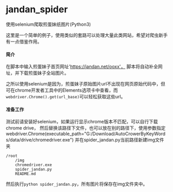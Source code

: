 # jandan_spider
使用selenium爬取煎蛋妹纸图片(Python3)

这里是一个简单的例子，使用类似的套路可以处理大量此类网站，希望对爬虫新手有一点借鉴作用。

#### 简介
在脚本中输入煎蛋妹子首页网址'https://jandan.net/ooxx'，
脚本将自动补全网址，并下载煎蛋妹子全站图片。

之所以使用selenium是因为，煎蛋妹子原始图片url不出现在网页原始代码中，但可在chrome开发者工具中的Elements选项卡中查看，而`webdriver.Chrome().get(url_base)`可以轻松获取这些url。


#### 准备工作
测试前请安装好selenium，如果运行显示chrome版本不匹配，可以自行下载chrome drive，
然后替换该路径下文件，也可以放在别的路径下，使用参数指定
webdriver.Chrome(executable_path="G:/Download/AutoCrowerByKeyWords/data/drive/chromedriver.exe")
并在spider_jandan.py当前路径新建img文件夹
```
/root
    /img
    chromedriver.exe
    spider_jandan.py
    README.md
```
然后执行`python spider_jandan.py`，所有图片将保存在img文件夹中。
